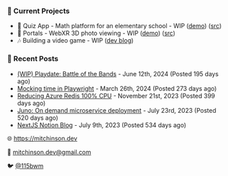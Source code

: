 ### 📌 Current Projects
- 📝 Quiz App - Math platform for an elementary school - WIP ([demo](https://quiz-staging.mitchinson.dev/)) ([src](https://github.com/bmitchinson/budget-entry))
- 📸 Portals - WebXR 3D photo viewing - WIP ([demo](https://portals.mitchinson.dev/)) ([src](https://github.com/bmitchinson/vr-jpg-viewer-webxr))
- 🎶 Building a video game - WIP ([dev blog](https://blog.mitchinson.dev/playdate-dev-one))

### 📝 Recent Posts

- [(WIP) Playdate: Battle of the Bands](https://blog.mitchinson.dev/playdate-dev-one) - June 12th, 2024 (Posted 195 days ago)
- [Mocking time in Playwright](https://blog.mitchinson.dev/playwright-mock-time) - March 26th, 2024 (Posted 273 days ago)
- [Reducing Azure Redis 100% CPU](https://blog.mitchinson.dev/redis-cpu) - November 21st, 2023 (Posted 399 days ago)
- [Juno: On demand microservice deployment](https://blog.mitchinson.dev/juno) - July 23rd, 2023 (Posted 520 days ago)
- [NextJS Notion Blog](https://blog.mitchinson.dev/blog-2023) - July 9th, 2023 (Posted 534 days ago)

🌐 https://mitchinson.dev

💌 mitchinson.dev@gmail.com

🐦 [@115bwm](https://twitter.com/115bwm)
